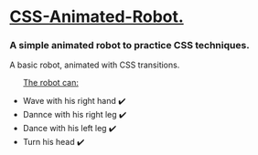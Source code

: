 <h1> <ins> CSS-Animated-Robot. </ins> </h1>
<h3> A simple animated robot to practice CSS techniques. </h3>
<p> A basic robot, animated with CSS transitions. </p>

<ul>
  <p> <ins> The robot can: </ins> </p>
  <li> Wave with his right hand ✔️ </li>
  <li> Dannce with his right leg ✔️ </li>
  <li> Dance with his left leg ✔️ </li>
  <li> Turn his head ✔️ </li>
</ul>

